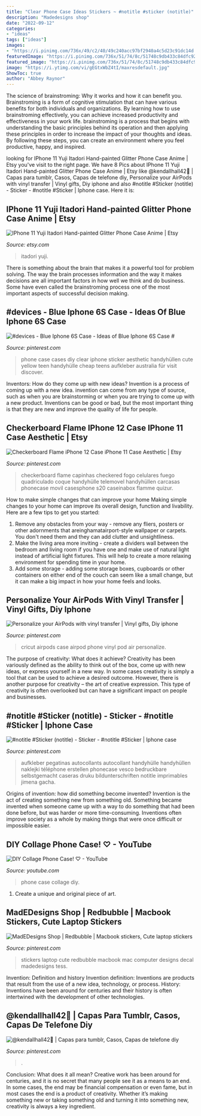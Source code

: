 ```yaml
---
title: "Clear Phone Case Ideas Stickers ~ #notitle #sticker (notitle)"
description: "Madedesigns shop"
date: "2022-09-12"
categories:
- "ideas"
tags: ["ideas"]
images:
- "https://i.pinimg.com/736x/49/c2/40/49c240acc97bf2940a4c5d23c91dc14d.jpg"
featuredImage: "https://i.pinimg.com/736x/51/74/8c/51748c9db433c84dfc92a9ed02bf4804.jpg"
featured_image: "https://i.pinimg.com/736x/51/74/8c/51748c9db433c84dfc92a9ed02bf4804.jpg"
image: "https://i.ytimg.com/vi/gEGtxWbZ4tI/maxresdefault.jpg"
ShowToc: true
author: "Abbey Raynor"
---
```



The science of brainstroming: Why it works and how it can benefit you.
Brainstroming is a form of cognitive stimulation that can have various benefits for both individuals and organizations. By learning how to use brainstroming effectively, you can achieve increased productivity and effectiveness in your work life. brainstroming is a process that begins with understanding the basic principles behind its operation and then applying these principles in order to increase the impact of your thoughts and ideas. By following these steps, you can create an environment where you feel productive, happy, and inspired.

	

		
looking for IPhone 11 Yuji Itadori Hand-painted Glitter Phone Case Anime | Etsy you've visit to the right page. We have 8 Pics about IPhone 11 Yuji Itadori Hand-painted Glitter Phone Case Anime | Etsy like @kendallhall42🤩 | Capas para tumblr, Casos, Capas de telefone diy, Personalize your AirPods with vinyl transfer | Vinyl gifts, Diy iphone and also #notitle #Sticker (notitle) - Sticker - #notitle #Sticker | Iphone case. Here it is:
		
    
## IPhone 11 Yuji Itadori Hand-painted Glitter Phone Case Anime | Etsy

<img loading=lazy src="https://i.etsystatic.com/28712926/r/il/9ea4f3/3045805628/il_1588xN.3045805628_kwfb.jpg" onerror="this.onerror=null;this.src='https://tse3.mm.bing.net/th?id=OIP.OPHrK7WuauGDnjp5OImNyQHaK6&amp;pid=15.1';" alt="IPhone 11 Yuji Itadori Hand-painted Glitter Phone Case Anime | Etsy">

_Source: etsy.com_

>itadori yuji. 

	

There is something about the brain that makes it a powerful tool for problem solving. The way the brain processes information and the way it makes decisions are all important factors in how well we think and do business. Some have even called the brainstroming process one of the most important aspects of successful decision making.

    
## #devices - Blue Iphone 6S Case - Ideas Of Blue Iphone 6S Case #

<img loading=lazy src="https://i.pinimg.com/736x/15/c2/3a/15c23aa89a8c0ef750adc296c39b1192.jpg" onerror="this.onerror=null;this.src='https://tse3.mm.bing.net/th?id=OIP.f-wmPn62VRUhAEXOT4HamwHaJ3&amp;pid=15.1';" alt="#devices - Blue Iphone 6S Case - Ideas of Blue Iphone 6S Case #">

_Source: pinterest.com_

>phone case cases diy clear iphone sticker aesthetic handyhüllen cute yellow teen handyhülle cheap teens aufkleber australia für visit discover. 

	

Inventors: How do they come up with new ideas?
Invention is a process of coming up with a new idea. invention can come from any type of source, such as when you are brainstorming or when you are trying to come up with a new product. Inventions can be good or bad, but the most important thing is that they are new and improve the quality of life for people.

    
## Checkerboard Flame IPhone 12 Case IPhone 11 Case Aesthetic | Etsy

<img loading=lazy src="https://i.pinimg.com/736x/10/7f/b7/107fb7602f5b794e7e818a8bec6796df.jpg" onerror="this.onerror=null;this.src='https://tse3.mm.bing.net/th?id=OIP.IXEYrpZqN0P8xiiBOjWBMgHaHa&amp;pid=15.1';" alt="Checkerboard Flame iPhone 12 Case iPhone 11 Case Aesthetic | Etsy">

_Source: pinterest.com_

>checkerboard flame capinhas checkered fogo celulares fuego quadriculado coque handyhülle telemovel handyhüllen carcasas phonecase movil casesphone s20 caseinabox flamme quizur. 

	

How to make simple changes that can improve your home
Making simple changes to your home can improve its overall design, function and livability. Here are a few tips to get you started: 
1. Remove any obstacles from your way - remove any fliers, posters or other adornments that areinghamatairport-style wallpaper or carpets. You don't need them and they can add clutter and unsightliness. 
2. Make the living area more inviting - create a dividers wall between the bedroom and living room if you have one and make use of natural light instead of artificial light fixtures. This will help to create a more relaxing environment for spending time in your home. 
3. Add some storage - adding some storage boxes, cupboards or other containers on either end of the couch can seem like a small change, but it can make a big impact in how your home feels and looks.

    
## Personalize Your AirPods With Vinyl Transfer | Vinyl Gifts, Diy Iphone

<img loading=lazy src="https://i.pinimg.com/736x/9e/f1/03/9ef10372d4e129d9633e63f82b46d1cf.jpg" onerror="this.onerror=null;this.src='https://tse1.mm.bing.net/th?id=OIP.D9ItORc6KDtIGJbnrPTEPQHaHa&amp;pid=15.1';" alt="Personalize your AirPods with vinyl transfer | Vinyl gifts, Diy iphone">

_Source: pinterest.com_

>cricut airpods case airpod phone vinyl pod air personalize. 

	

The purpose of creativity: What does it achieve?
Creativity has been variously defined as the ability to think out of the box, come up with new ideas, or express yourself in a new way. In some cases creativity is simply a tool that can be used to achieve a desired outcome. However, there is another purpose for creativity – the art of creative expression. This type of creativity is often overlooked but can have a significant impact on people and businesses.

    
## #notitle #Sticker (notitle) - Sticker - #notitle #Sticker | Iphone Case

<img loading=lazy src="https://i.pinimg.com/736x/49/c2/40/49c240acc97bf2940a4c5d23c91dc14d.jpg" onerror="this.onerror=null;this.src='https://tse1.mm.bing.net/th?id=OIP.LCfdiFh4QhsihjwKJ2GruQHaKJ&amp;pid=15.1';" alt="#notitle #Sticker (notitle) - Sticker - #notitle #Sticker | Iphone case">

_Source: pinterest.com_

>aufkleber pegatinas autocollants autocollant handyhülle handyhüllen naklejki téléphone erstellen phonecase vesco bedruckbare selbstgemacht caseras druku bildunterschriften notitle imprimables jimena gacha. 

	

Origins of invention: how did something become invented?
Invention is the act of creating something new from something old. Something became invented when someone came up with a way to do something that had been done before, but was harder or more time-consuming. Inventions often improve society as a whole by making things that were once difficult or impossible easier.

    
## DIY Collage Phone Case! ♡ - YouTube

<img loading=lazy src="https://i.ytimg.com/vi/gEGtxWbZ4tI/maxresdefault.jpg" onerror="this.onerror=null;this.src='https://tse2.mm.bing.net/th?id=OIP.NWitSsXs2Ef9tXBe7ORf7AHaEK&amp;pid=15.1';" alt="DIY Collage Phone Case! ♡ - YouTube">

_Source: youtube.com_

>phone case collage diy. 

	

1. Create a unique and original piece of art.

    
## MadEDesigns Shop | Redbubble | Macbook Stickers, Cute Laptop Stickers

<img loading=lazy src="https://i.pinimg.com/736x/8c/69/e4/8c69e46a8d98877e5396611c0dde32cf--stickers-gadgets.jpg" onerror="this.onerror=null;this.src='https://tse1.mm.bing.net/th?id=OIP.XwKzEKJGGY-jwOfs5PSkhwHaJ3&amp;pid=15.1';" alt="MadEDesigns Shop | Redbubble | Macbook stickers, Cute laptop stickers">

_Source: pinterest.com_

>stickers laptop cute redbubble macbook mac computer designs decal madedesigns tess. 

	

Invention: Definition and history
Invention definition: Inventions are products that result from the use of a new idea, technology, or process. History: Inventions have been around for centuries and their history is often intertwined with the development of other technologies.

    
## @kendallhall42🤩 | Capas Para Tumblr, Casos, Capas De Telefone Diy

<img loading=lazy src="https://i.pinimg.com/736x/51/74/8c/51748c9db433c84dfc92a9ed02bf4804.jpg" onerror="this.onerror=null;this.src='https://tse4.mm.bing.net/th?id=OIP.zLEz_r9bz6Ihr_860FrFaQHaJ3&amp;pid=15.1';" alt="@kendallhall42🤩 | Capas para tumblr, Casos, Capas de telefone diy">

_Source: pinterest.com_

>. 

	

Conclusion: What does it all mean?
Creative work has been around for centuries, and it is no secret that many people see it as a means to an end. In some cases, the end may be financial compensation or even fame, but in most cases the end is a product of creativity. Whether it’s making something new or taking something old and turning it into something new, creativity is always a key ingredient.

